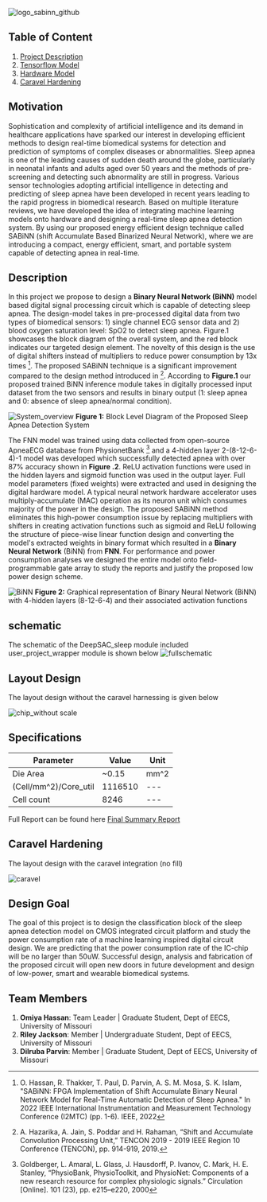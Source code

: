 
![logo_sabinn_github](https://user-images.githubusercontent.com/48494146/197248349-0c027166-a7d5-4234-a2a0-2590c4b80087.PNG)
## Table of Content
1. [Project Description](https://github.com/omiya2106/DeepSAC#readme)
2. [Tensorflow Model](https://github.com/omiya2106/DeepSAC/blob/main/Tensorflow%20Model%20of%20DeepSAC)
3. [Hardware Model](https://github.com/omiya2106/DeepSAC/tree/main/Hardware%20Model)
5. [Caravel Hardening](https://github.com/omiya2106/DeepSAC/tree/main/Caravel%20Hardening)
## Motivation 
Sophistication and complexity of artificial intelligence and its demand in healthcare applications have sparked our interest in developing efficient methods to design real-time biomedical systems for detection and prediction of symptoms of complex diseases or abnormalities. Sleep apnea is one of the leading causes of sudden death around the globe, particularly in neonatal infants and adults aged over 50 years and the methods of pre-screening and detecting such abnormality are still in progress. Various sensor technologies adopting artificial intelligence in detecting and predicting of sleep apnea have been developed in recent years leading to the rapid progress in biomedical research. Based on multiple literature reviews, we have developed the idea of integrating machine learning models onto hardware and designing a real-time sleep apnea detection system. By using our proposed energy efficient design technique called SABiNN (shift Accumulate Based Binarized Neural Network), where we are introducing a compact, energy efficient, smart, and portable system capable of detecting apnea in real-time.
## Description
In this project we propose to design a **Binary Neural Network (BiNN)** model based digital signal processing circuit which is capable of detecting sleep apnea. The design-model takes in pre-processed digital data from two types of biomedical sensors: 1) single channel ECG sensor data and 2) blood oxygen saturation level: SpO2 to detect sleep apnea. Figure.1 showcases the block diagram of the overall system, and the red block indicates our targeted design element. The novelty of this design is the use of digital shifters instead of multipliers to reduce power consumption by 13x times [^1]. The proposed SABiNN technique is a significant improvement compared to the design method introduced in [^2]. According to **Figure.1** our proposed trained BiNN inference module takes in digitally processed input dataset from the two sensors and results in binary output (1: sleep apnea and 0: absence of sleep apnea/normal condition). 

![System_overview](https://user-images.githubusercontent.com/48494146/137003428-c4dfb6b0-9a7f-4763-a35c-5386b0765e7b.png)
**Figure 1:** Block Level Diagram of the Proposed Sleep Apnea Detection System

The FNN model was trained using data collected from open-source ApneaECG database from PhysionetBank [^3] and a 4-hidden layer 2-(8-12-6-4)-1 model was developed which successfully detected apnea with over 87% accuracy shown in **Figure .2**. ReLU activation functions were used in the hidden layers and sigmoid function was used in the output layer. Full model parameters (fixed weights) were extracted and used in designing the digital hardware model. A typical neural network hardware accelerator uses multiply-accumulate (MAC) operation as its neuron unit which consumes majority of the power in the design. The proposed SABiNN method eliminates this high-power consumption issue by replacing multipliers with shifters in creating activation functions such as sigmoid and ReLU following the structure of piece-wise linear function design and converting the model's extracted weights in binary format which resulted in a **Binary Neural Network** (BiNN) from **FNN**. For performance and power consumption analyses we designed the entire model onto field-programmable gate array to study the reports and justify the proposed low power design scheme. 

![BiNN](https://user-images.githubusercontent.com/48494146/137023989-4ae49f85-30c2-4e29-b59c-6e6b8a011a3f.png)
**Figure 2:** Graphical representation of Binary Neural Network (BiNN) with 4-hidden layers (8-12-6-4) and their associated activation functions
## schematic
The schematic of the DeepSAC_sleep module included user_project_wrapper module is shown below
![fullschematic](https://user-images.githubusercontent.com/48494146/139099032-757f9b27-a923-4f84-979f-778d6994217b.jpg)
## Layout Design
The layout design without the caravel harnessing is given below

![chip_without scale](https://user-images.githubusercontent.com/48494146/144096485-fd30af13-7d30-4c7b-ac86-519c8a44df9d.PNG)

## Specifications
| Parameter             | Value   | Unit |
| --------------------  | ------- | ---- |
| Die Area              | ~0.15   | mm^2 |
| (Cell/mm^2)/Core_util | 1116510 | ---  |
| Cell count            | 8246    | ---  |

Full Report can be found here [Final Summary Report](https://github.com/omiya2106/DeepSAC/blob/main/Caravel%20Hardening/OpenLane%20Run/final_summary_report.csv)

## Caravel Hardening
The layout design with the caravel integration (no fill)

![caravel](https://user-images.githubusercontent.com/48494146/144096590-d627ae2f-fa89-4024-abb0-84e6435c8512.PNG)


## Design Goal
The goal of this project is to design the classification block of the sleep apnea detection model on CMOS integrated circuit platform and study the power consumption rate of a machine learning inspired digital circuit design. We are predicting that the power consumption rate of the IC-chip will be no larger than 50uW. Successful design, analysis and fabrication of the proposed circuit will open new doors in future development and design of low-power, smart and wearable biomedical systems.

[^1]: O. Hassan, R. Thakker, T. Paul, D. Parvin, A. S. M. Mosa, S. K. Islam, "SABiNN: FPGA Implementation of Shift Accumulate Binary Neural Network Model for Real-Time Automatic Detection of Sleep Apnea." In 2022 IEEE International Instrumentation and Measurement Technology Conference (I2MTC) (pp. 1-6). IEEE, 2022
[^2]: A. Hazarika, A. Jain, S. Poddar and H. Rahaman, “Shift and Accumulate Convolution Processing Unit,” TENCON 2019 - 2019 IEEE Region 10 Conference (TENCON), pp. 914-919, 2019.
[^3]: Goldberger, L. Amaral, L. Glass, J. Hausdorff, P. Ivanov, C. Mark, H. E. Stanley, “PhysioBank, PhysioToolkit, and PhysioNet: Components of a new research resource for complex physiologic signals.” Circulation [Online]. 101 (23), pp. e215–e220, 2000

## Team Members
1. **Omiya Hassan**: Team Leader |
Graduate Student, Dept of EECS, University of Missouri
2. **Riley Jackson**: Member |
Undergraduate Student, Dept of EECS, University of Missouri
3. **Dilruba Parvin**: Member |
Graduate Student, Dept of EECS, University of Missouri
 

